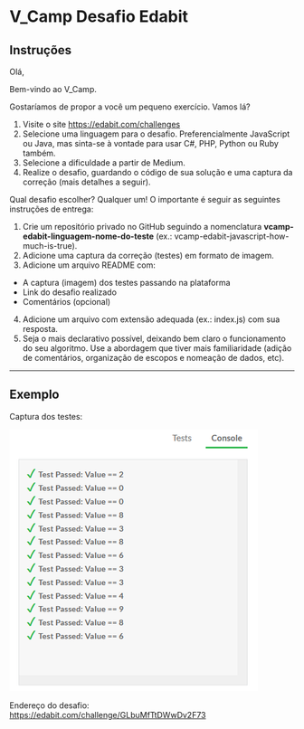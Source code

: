 # V_Camp Desafio Edabit

## Instruções

Olá,

Bem-vindo ao V_Camp.

Gostaríamos de propor a você um pequeno exercício. Vamos lá?

1. Visite o site https://edabit.com/challenges
2. Selecione uma linguagem para o desafio. Preferencialmente JavaScript ou Java, mas sinta-se à vontade para usar C#, PHP, Python ou Ruby também.
3. Selecione a dificuldade a partir de Medium.
4. Realize o desafio, guardando o código de sua solução e uma captura da correção (mais detalhes a seguir).

Qual desafio escolher? Qualquer um! O importante é seguir as seguintes instruções de entrega:

1. Crie um repositório privado no GitHub seguindo a nomenclatura **vcamp-edabit-linguagem-nome-do-teste** (ex.: vcamp-edabit-javascript-how-much-is-true).
2. Adicione uma captura da correção (testes) em formato de imagem.
3. Adicione um arquivo README com:

- A captura (imagem) dos testes passando na plataforma
- Link do desafio realizado
- Comentários (opcional)

4. Adicione um arquivo com extensão adequada (ex.: index.js) com sua resposta.
5. Seja o mais declarativo possível, deixando bem claro o funcionamento do seu algoritmo. Use a abordagem que tiver mais familiaridade (adição de comentários, organização de escopos e nomeação de dados, etc).

---

## Exemplo

Captura dos testes:

![Captura dos testes](captura-dos-testes.png)

Endereço do desafio:  
https://edabit.com/challenge/GLbuMfTtDWwDv2F73
